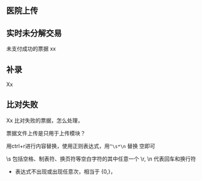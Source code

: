 ## 医院上传

## 实时未分解交易

未支付成功的票据 xx

## 补录

Xx

## 比对失败

Xx
比对失败的票据，怎么处理，

票据文件上传是只用于上传模块？

用ctrl+r进行内容替换，使用正则表达式，用`^\s*\n` 替换 空即可

\s 包括空格、制表符、换页符等空白字符的其中任意一个
\r, \n 代表回车和换行符

* 表达式不出现或出现任意次，相当于 {0,}，
